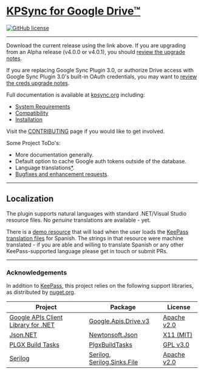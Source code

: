 # [KPSync for Google Drive™](https://www.kpsync.org)

[![GitHub license](https://img.shields.io/github/license/walterpg/google-drive-sync)](https://raw.githubusercontent.com/walterpg/google-drive-sync/master/LICENSE)

---
Download the current release using the link above. If you are upgrading from an Alpha release (v4.0.0 or v4.0.1), you should
[review the upgrade notes](https://www.kpsync.org/install/upgrade0).

If you are replacing Google Sync Plugin 3.0, or authorize Drive access with Google Sync Plugin 3.0's built-in
OAuth credentials, you may want to
[review the creds upgrade notes](https://www.kpsync.org/install/upgrade1).

Full documentation is available at [kpsync.org](https://www.kpsync.org) including:
* [System Requirements](https://www.kpsync.org/install/require)
* [Compatibility](https://www.kpsync.org/install/require#compatibility-with-google-sync-plugin)
* [Installation](https://www.kpsync.org/install/normal)

Visit the [CONTRIBUTING](https://github.com/walterpg/google-drive-sync/blob/master/CONTRIBUTING.md) page if you would like to get involved.

Some Project ToDo's:
* More documentation generally.
* Default option to cache Google auth tokens outside of the database.
* Language translations[*](#localization).
* [Bugfixes and enhancement requests](https://github.com/walterpg/google-drive-sync/issues).

---
## Localization
The plugin supports natural languages with standard .NET/Visual 
Studio resource files.  No *genuine* translations are available - yet.
  
There is a 
[demo resource](https://github.com/walterpg/google-drive-sync/blob/master/src/Strings.es.resx)
that will load when the user loads the 
[KeePass translation files](https://keepass.info/translations.html) for Spanish.
The strings in that resource were machine translated - if you are able and willing to translate
Spanish or any other KeePass-supported language please get in touch or submit PRs.

---
### Acknowledgements
In addition to [KeePass](https://keepass.info), this project relies on the following support libraries, as distributed by [nuget.org](https://nuget.org).

| Project      | Package                  | License                  |
|--------------|--------------------------|--------------------------|
| [Google APIs Client Library for .NET](https://github.com/googleapis/google-api-dotnet-client)|[Google.Apis.Drive.v3](https://www.nuget.org/packages/Google.Apis.Drive.v3/)|[Apache v2.0](https://github.com/googleapis/google-api-dotnet-client/blob/master/LICENSE)|
| [Json.NET](https://github.com/JamesNK/Newtonsoft.Json) | [Newtonsoft.Json](https://www.nuget.org/packages/Newtonsoft.Json/) | [X11 (MIT)](https://github.com/JamesNK/Newtonsoft.Json/blob/master/LICENSE.md)|
| [PLGX Build Tasks](https://github.com/walterpg/plgx-build-tasks)| [PlgxBuildTasks](https://www.nuget.org/packages/PlgxBuildTasks/) | [GPL v3.0](https://github.com/walterpg/plgx-build-tasks/blob/main/COPYING)|
| [Serilog](https://github.com/serilog/serilog)| [Serilog](https://www.nuget.org/packages/Serilog), [Serilog.Sinks.File](https://www.nuget.org/packages/Serilog.Sinks.File) |[Apache v2.0](https://github.com/serilog/serilog/blob/dev/LICENSE)|
